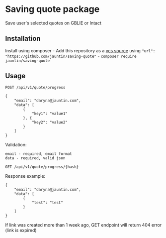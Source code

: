 # Saving quote package

Save user's selected quotes on GBLIE or Intact

## Installation

Install using composer
    - Add this repository as a [vcs source](https://getcomposer.org/doc/05-repositories.md#vcs) using `"url": "https://github.com/jauntin/saving-quote"`
    - `composer require jauntin/saving-quote`

## Usage

`POST /api/v1/quote/progress`
```
{
    "email": "daryna@jauntin.com",
    "data": [
        {
            "key1": "value1"
        }, {
            "key2": "value2"
        }
    ]
}
```

Validation:

```
email - required, email format
data - required, valid json
```

`GET /api/v1/quote/progress/{hash}`

Response example:
```
{
    "email": "daryna@jauntin.com",
    "data": [
        {
            "test": "test"
        }
    ]
}
```

If link was created more than 1 week ago, GET endpoint will return 404 error (link is expired)
